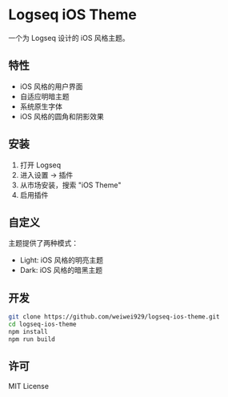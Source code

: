 # Logseq iOS Theme

一个为 Logseq 设计的 iOS 风格主题。

## 特性

- iOS 风格的用户界面
- 自适应明暗主题
- 系统原生字体
- iOS 风格的圆角和阴影效果

## 安装

1. 打开 Logseq
2. 进入设置 -> 插件
3. 从市场安装，搜索 "iOS Theme"
4. 启用插件

## 自定义

主题提供了两种模式：

- Light: iOS 风格的明亮主题
- Dark: iOS 风格的暗黑主题

## 开发

```bash
git clone https://github.com/weiwei929/logseq-ios-theme.git
cd logseq-ios-theme
npm install
npm run build
```

## 许可

MIT License

